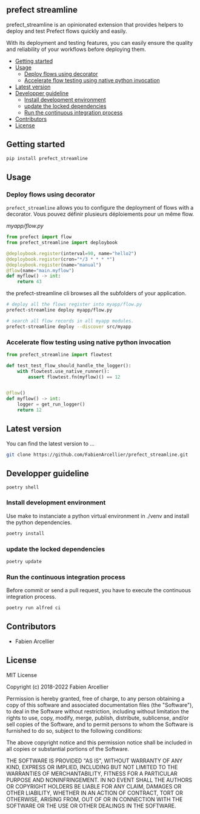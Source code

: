 ## prefect streamline

prefect_streamline is an opinionated extension that provides helpers to deploy and test Prefect flows quickly and easily.

With its deployment and testing features, you can easily ensure the quality and reliability of your workflows before deploying them.

<!-- TOC start -->
- [Getting started](#getting-started)
- [Usage](#usage)
  * [Deploy flows using decorator](#deploy-flows-using-decorator)
  * [Accelerate flow testing using native python invocation](#accelerate-flow-testing-using-native-python-invocation)
- [Latest version](#latest-version)
- [Developper guideline](#developper-guideline)
  * [Install development environment](#install-development-environment)
  * [update the locked dependencies](#update-the-locked-dependencies)
  * [Run the continuous integration process](#run-the-continuous-integration-process)
- [Contributors](#contributors)
- [License](#license)
<!-- TOC end -->

## Getting started

```bash
pip install prefect_streamline
```

## Usage

### Deploy flows using decorator

``prefect_streamline`` allows you to configure the deployment of flows with a decorator.
Vous pouvez définir plusieurs déploiements pour un même flow.

*myapp/flow.py*
```python
from prefect import flow
from prefect_streamline import deploybook

@deploybook.register(interval=90, name="hello2")
@deploybook.register(cron="*/3 * * * *")
@deploybook.register(name="manual")
@flow(name="main.myflow")
def myflow() -> int:
    return 43
```

the prefect-streamline cli browses all the subfolders of your application.

```bash
# deploy all the flows register into myapp/flow.py
prefect-streamline deploy myapp/flow.py

# search all flow records in all myapp modules.
prefect-streamline deploy --discover src/myapp
```

### Accelerate flow testing using native python invocation

```python
from prefect_streamline import flowtest

def test_test_flow_should_handle_the_logger():
    with flowtest.use_native_runner():
        assert flowtest.fn(myflow)() == 12
```

```python

@flow()
def myflow() -> int:
    logger = get_run_logger()
    return 12
```

## Latest version

You can find the latest version to ...

```bash
git clone https://github.com/FabienArcellier/prefect_streamline.git
```

## Developper guideline

```
poetry shell
```

### Install development environment

Use make to instanciate a python virtual environment in ./venv and install the
python dependencies.

```bash
poetry install
```

### update the locked dependencies

```bash
poetry update
```

### Run the continuous integration process

Before commit or send a pull request, you have to execute the continuous integration process.

```bash
poetry run alfred ci
```

## Contributors

* Fabien Arcellier

## License

MIT License

Copyright (c) 2018-2022 Fabien Arcellier

Permission is hereby granted, free of charge, to any person obtaining a copy
of this software and associated documentation files (the "Software"), to deal
in the Software without restriction, including without limitation the rights
to use, copy, modify, merge, publish, distribute, sublicense, and/or sell
copies of the Software, and to permit persons to whom the Software is
furnished to do so, subject to the following conditions:

The above copyright notice and this permission notice shall be included in all
copies or substantial portions of the Software.

THE SOFTWARE IS PROVIDED "AS IS", WITHOUT WARRANTY OF ANY KIND, EXPRESS OR
IMPLIED, INCLUDING BUT NOT LIMITED TO THE WARRANTIES OF MERCHANTABILITY,
FITNESS FOR A PARTICULAR PURPOSE AND NONINFRINGEMENT. IN NO EVENT SHALL THE
AUTHORS OR COPYRIGHT HOLDERS BE LIABLE FOR ANY CLAIM, DAMAGES OR OTHER
LIABILITY, WHETHER IN AN ACTION OF CONTRACT, TORT OR OTHERWISE, ARISING FROM,
OUT OF OR IN CONNECTION WITH THE SOFTWARE OR THE USE OR OTHER DEALINGS IN THE
SOFTWARE.
